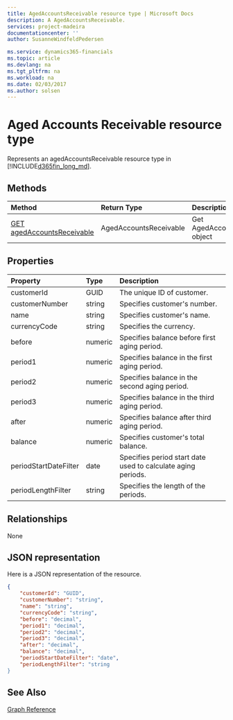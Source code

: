 ```yaml
---
title: AgedAccountsReceivable resource type | Microsoft Docs
description: A AgedAccountsReceivable.
services: project-madeira
documentationcenter: ''
author: SusanneWindfeldPedersen

ms.service: dynamics365-financials
ms.topic: article
ms.devlang: na
ms.tgt_pltfrm: na
ms.workload: na
ms.date: 02/03/2017
ms.author: solsen
---
```


# Aged Accounts Receivable resource type
Represents an agedAccountsReceivable resource type in [!INCLUDE[d365fin_long_md](../dynamics-nav/includes/d365fin_long_md.md)].

## Methods

| Method       | Return Type  |Description|
|:---------------|:--------|:----------|
|[GET agedAccountsReceivable](../api/dynamics_get_agedaccountsreceivable.md)|AgedAccountsReceivable|Get AgedAccountsReceivable object|

## Properties
| Property	   | Type	|Description|
|:---------------|:--------|:----------|
|customerId|GUID|The unique ID of customer.|
|customerNumber|string|Specifies customer's number.|
|name|string|Specifies customer's name.|
|currencyCode|string|Specifies the currency.|
|before|numeric|Specifies balance before first aging period.|
|period1|numeric|Specifies balance in the first aging period.|
|period2|numeric|Specifies balance in the second aging period.|
|period3|numeric|Specifies balance in the third aging period.|
|after|numeric|Specifies balance after third aging period.|
|balance|numeric|Specifies customer's total balance.|
|periodStartDateFilter|date|Specifies period start date used to calculate aging periods.|
|periodLengthFilter|string|Specifies the length of the periods.|


## Relationships
None

## JSON representation

Here is a JSON representation of the resource.


```json
{
    "customerId": "GUID",
    "customerNumber": "string",
    "name": "string",
    "currencyCode": "string",
    "before": "decimal",
    "period1": "decimal",
    "period2": "decimal",
    "period3": "decimal",
    "after": "decimal",
    "balance": "decimal",
    "periodStartDateFilter": "date",
    "periodLengthFilter": "string
}

```
## See Also
[Graph Reference](../api/dynamics_graph_reference.md)  
